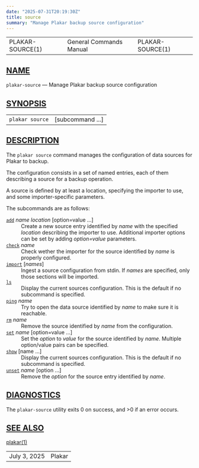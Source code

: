 ```yaml
---
date: "2025-07-31T20:19:30Z"
title: source
summary: "Manage Plakar backup source configuration"
---
```

<table class="head">
  <tr>
    <td class="head-ltitle">PLAKAR-SOURCE(1)</td>
    <td class="head-vol">General Commands Manual</td>
    <td class="head-rtitle">PLAKAR-SOURCE(1)</td>
  </tr>
</table>
<div class="manual-text">
<section class="Sh">
<h1 class="Sh" id="NAME"><a class="permalink" href="#NAME">NAME</a></h1>
<p class="Pp"><code class="Nm">plakar-source</code> &#x2014;
    <span class="Nd">Manage Plakar backup source configuration</span></p>
</section>
<section class="Sh">
<h1 class="Sh" id="SYNOPSIS"><a class="permalink" href="#SYNOPSIS">SYNOPSIS</a></h1>
<table class="Nm">
  <tr>
    <td><code class="Nm">plakar source</code></td>
    <td>[subcommand ...]</td>
  </tr>
</table>
</section>
<section class="Sh">
<h1 class="Sh" id="DESCRIPTION"><a class="permalink" href="#DESCRIPTION">DESCRIPTION</a></h1>
<p class="Pp">The <code class="Nm">plakar source</code> command manages the
    configuration of data sources for Plakar to backup.</p>
<p class="Pp">The configuration consists in a set of named entries, each of them
    describing a source for a backup operation.</p>
<p class="Pp">A source is defined by at least a location, specifying the
    importer to use, and some importer-specific parameters.</p>
<p class="Pp">The subcommands are as follows:</p>
<dl class="Bl-tag">
  <dt id="add"><a class="permalink" href="#add"><code class="Cm">add</code></a>
    <var class="Ar">name</var> <var class="Ar">location</var> [option=value
    ...]</dt>
  <dd>Create a new source entry identified by <var class="Ar">name</var> with
      the specified <var class="Ar">location</var> describing the importer to
      use. Additional importer options can be set by adding
      <var class="Ar">option=value</var> parameters.</dd>
  <dt id="check"><a class="permalink" href="#check"><code class="Cm">check</code></a>
    <var class="Ar">name</var></dt>
  <dd>Check wether the importer for the source identified by
      <var class="Ar">name</var> is properly configured.</dd>
  <dt id="import"><a class="permalink" href="#import"><code class="Cm">import</code></a>
    [<var class="Ar">names</var>]</dt>
  <dd>Ingest a source configuration from stdin. If <var class="Ar">names</var>
      are specified, only those sections will be imported.</dd>
  <dt id="ls"><a class="permalink" href="#ls"><code class="Cm">ls</code></a></dt>
  <dd>Display the current sources configuration. This is the default if no
      subcommand is specified.</dd>
  <dt id="ping"><a class="permalink" href="#ping"><code class="Cm">ping</code></a>
    <var class="Ar">name</var></dt>
  <dd>Try to open the data source identified by <var class="Ar">name</var> to
      make sure it is reachable.</dd>
  <dt id="rm"><a class="permalink" href="#rm"><code class="Cm">rm</code></a>
    <var class="Ar">name</var></dt>
  <dd>Remove the source identified by <var class="Ar">name</var> from the
      configuration.</dd>
  <dt id="set"><a class="permalink" href="#set"><code class="Cm">set</code></a>
    <var class="Ar">name</var> [option=value ...]</dt>
  <dd>Set the <var class="Ar">option</var> to <var class="Ar">value</var> for
      the source identified by <var class="Ar">name</var>. Multiple option/value
      pairs can be specified.</dd>
  <dt id="show"><a class="permalink" href="#show"><code class="Cm">show</code></a>
    [name ...]</dt>
  <dd>Display the current sources configuration. This is the default if no
      subcommand is specified.</dd>
  <dt id="unset"><a class="permalink" href="#unset"><code class="Cm">unset</code></a>
    <var class="Ar">name</var> [option ...]</dt>
  <dd>Remove the <var class="Ar">option</var> for the source entry identified by
      <var class="Ar">name</var>.</dd>
</dl>
</section>
<section class="Sh">
<h1 class="Sh" id="DIAGNOSTICS"><a class="permalink" href="#DIAGNOSTICS">DIAGNOSTICS</a></h1>
<p class="Pp">The <code class="Nm">plakar-source</code> utility exits&#x00A0;0
    on success, and&#x00A0;&gt;0 if an error occurs.</p>
</section>
<section class="Sh">
<h1 class="Sh" id="SEE_ALSO"><a class="permalink" href="#SEE_ALSO">SEE
  ALSO</a></h1>
<p class="Pp"><a class="Xr" href="../plakar/">plakar(1)</a></p>
</section>
</div>
<table class="foot">
  <tr>
    <td class="foot-date">July 3, 2025</td>
    <td class="foot-os">Plakar</td>
  </tr>
</table>
